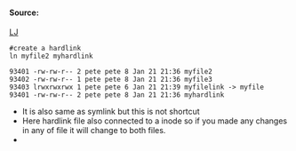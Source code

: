 #### Source:
[LJ](https://linuxjourney.com/lesson/symlinks)

```
#create a hardlink
ln myfile2 myhardlink

93401 -rw-rw-r-- 2 pete pete 8 Jan 21 21:36 myfile2  
93402 -rw-rw-r-- 1 pete pete 8 Jan 21 21:36 myfile3 
93403 lrwxrwxrwx 1 pete pete 6 Jan 21 21:39 myfilelink -> myfile
93401 -rw-rw-r-- 2 pete pete 8 Jan 21 21:36 myhardlink
```

* It is also same as symlink but this is not shortcut
* Here hardlink file also connected to a inode so if you made any changes in any of file it will change to both files.
* 